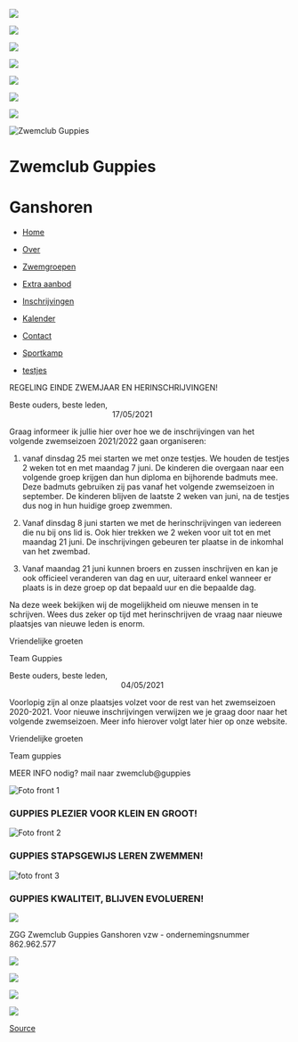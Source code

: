![](/____impro/1/banner5.png?etag=%226db78-54b50350%22&sourceContentType=image%2Fpng&ignoreAspectRatio&resize=1067,256&extract=33,0,1000,256)

![](/____impro/1/banner1.jpg?etag=%223edc1-53936728%22&sourceContentType=image%2Fjpeg&ignoreAspectRatio&resize=1062,256&extract=31,0,1000,256)

![](/____impro/1/banner2.png?etag=%227b39d-54b50329%22&sourceContentType=image%2Fpng&ignoreAspectRatio&resize=1000,306&extract=0,25,1000,256)

![](/____impro/1/banner3.png?etag=%221d370-54b50334%22&sourceContentType=image%2Fpng&ignoreAspectRatio&resize=1000,300&extract=0,22,1000,256)

![](/____impro/1/banner4.png?etag=%225a8d7-54b50340%22&sourceContentType=image%2Fpng&ignoreAspectRatio&resize=1067,256&extract=33,0,1000,256)

![](/____impro/1/banner5.png?etag=%226db78-54b50350%22&sourceContentType=image%2Fpng&ignoreAspectRatio&resize=1067,256&extract=33,0,1000,256)

![](/____impro/1/banner1.jpg?etag=%223edc1-53936728%22&sourceContentType=image%2Fjpeg&ignoreAspectRatio&resize=1062,256&extract=31,0,1000,256)

![Zwemclub Guppies ](/____impro/1/onewebmedia/Logo%20ZGG%20klein.jpg?etag=%22W%2F%22%20%221ae37-542c5b3a%22&sourceContentType=image%2Fjpeg&ignoreAspectRatio&resize=97%2B95&extract=0%2B0%2B97%2B95&quality=85 "Zwemclub Guppies ")

Zwemclub Guppies
================

Ganshoren
=========

*   [Home](https://guppies.be/)
    
*   [Over](https://guppies.be/over/)
    
*   [Zwemgroepen](https://guppies.be/zwemgroepen/)
    
*   [Extra aanbod](https://guppies.be/extra%20aanbod/)
    
*   [Inschrijvingen](https://guppies.be/inschrijvingen/)
    
*   [Kalender](https://guppies.be/kalender.html)
    
*   [Contact](https://guppies.be/contact.html)
    
*   [Sportkamp](https://guppies.be/sportkamp/)
    
*   [testjes](https://guppies.be/testjes.html)

REGELING EINDE ZWEMJAAR EN HERINSCHRIJVINGEN!

  

Beste ouders, beste leden,                                                                                                                                   17/05/2021

  

Graag informeer ik jullie hier over hoe we de inschrijvingen van het volgende zwemseizoen 2021/2022 gaan organiseren:

  

1) vanaf dinsdag 25 mei starten we met onze testjes. We houden de testjes 2 weken tot en met maandag 7 juni. De kinderen die overgaan naar een volgende groep krijgen dan hun diploma en bijhorende badmuts mee. Deze badmuts gebruiken zij pas vanaf het volgende zwemseizoen in september. De kinderen blijven de laatste 2 weken van juni, na de testjes dus nog in hun huidige groep zwemmen.

  

2) Vanaf dinsdag 8 juni starten we met de herinschrijvingen van iedereen die nu bij ons lid is. Ook hier trekken we 2 weken voor uit tot en met maandag 21 juni. De inschrijvingen gebeuren ter plaatse in de inkomhal van het zwembad. 

  

3) Vanaf maandag 21 juni kunnen broers en zussen inschrijven en kan je ook officieel veranderen van dag en uur, uiteraard enkel wanneer er plaats is in deze groep op dat bepaald uur en die bepaalde dag.

  

Na deze week bekijken wij de mogelijkheid om nieuwe mensen in te schrijven. Wees dus zeker op tijd met herinschrijven de vraag naar nieuwe plaatsjes van nieuwe leden is enorm.

  

Vriendelijke groeten

Team Guppies

  

  

  

  

Beste ouders, beste leden,                                                                                                                                       04/05/2021

  

Voorlopig zijn al onze plaatsjes volzet voor de rest van het zwemseizoen 2020-2021. Voor nieuwe inschrijvingen verwijzen we je graag door naar het volgende zwemseizoen. Meer info hierover volgt later hier op onze website.

  

Vriendelijke groeten

  

Team guppies

  

  

  

  

  

  

  

  

  

  

MEER INFO nodig? mail naar zwemclub@guppies

![Foto front 1](/____impro/1/home%20foto%201.jpg?etag=%22f368f-539394c0%22&sourceContentType=image%2Fjpeg&ignoreAspectRatio&resize=300%2B533&extract=0%2B104%2B280%2B309&quality=85 "Foto front 1")

### GUPPIES PLEZIER VOOR KLEIN EN GROOT!

![Foto front 2](/____impro/1/home%20foto%202.jpg?etag=%22fe347-53939531%22&sourceContentType=image%2Fjpeg&ignoreAspectRatio&resize=300%2B533&extract=20%2B45%2B280%2B309&quality=85 "Foto front 2")

### GUPPIES STAPSGEWIJS LEREN ZWEMMEN!

![foto front 3](/____impro/1/home%20foto%203.jpg?etag=%22155a45-539395fb%22&sourceContentType=image%2Fjpeg&ignoreAspectRatio&resize=340%2B604&extract=58%2B183%2B282%2B309&quality=85 "foto front 3")

### GUPPIES KWALITEIT, BLIJVEN EVOLUEREN!

![](/____impro/1/onewebmedia/Guppie%20R.jpg?etag=W%2F%2211e036-5c14c9f6%22&sourceContentType=image%2Fjpeg&ignoreAspectRatio&resize=77%2B77&quality=85)

  

ZGG Zwemclub Guppies Ganshoren vzw - ondernemingsnummer 862.962.577

![](/____impro/1/onewebmedia/logo_vgcsport_kleur.jpg?etag=W%2F%2210a72-5c14cbf4%22&sourceContentType=image%2Fjpeg&ignoreAspectRatio&resize=75%2B43&quality=85)

![](/____impro/1/onewebmedia/Ganshoren%20Sport.gif?etag=%2219dff-56dc740a%22&sourceContentType=image%2Fgif&ignoreAspectRatio&resize=75%2B56)

![](/____impro/1/onewebmedia/VGC%20logo.gif?etag=%22eaf-56dc72ff%22&sourceContentType=image%2Fgif&ignoreAspectRatio&resize=75%2B75)

![](/____impro/1/onewebmedia/Guppie%20L.jpg?etag=W%2F%22126e4b-5c14c9eb%22&sourceContentType=image%2Fjpeg&ignoreAspectRatio&resize=77%2B77&quality=85)

[Source](https://www.guppies.be/)